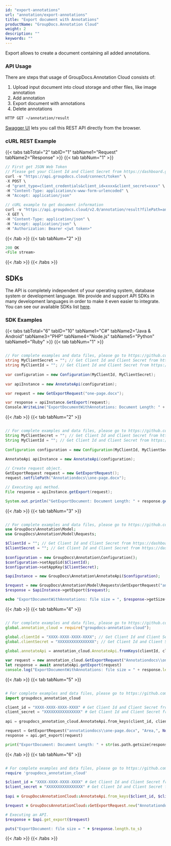 ```yaml
---
id: "export-annotations"
url: "annotation/export-annotations"
title: "Export document with Annotations"
productName: "GroupDocs.Annotation Cloud"
weight: 2
description: ""
keywords: ""
---
```


Export allows to create a document containing all added annotations.

### API Usage ###

There are steps that usage of GroupDocs.Annotation Cloud consists of:

1. Upload input document into cloud storage and other files, like image annotation
1. Add annotation
1. Export document with annotations
1. Delete annotations

```html
HTTP GET ~/annotation/result
```

[Swagger UI](https://apireference.groupdocs.cloud/annotation/) lets you call this REST API directly from the browser.

### cURL REST Example ###

{{< tabs tabTotal="2" tabID="1" tabName1="Request" tabName2="Response" >}}
{{< tab tabNum="1" >}}

```javascript
// First get JSON Web Token
// Please get your Client Id and Client Secret from https://dashboard.groupdocs.cloud/applications. Kindly place Client Id in the "client_id" and Client Secret in the "client_secret" arguments.
curl -v "https://api.groupdocs.cloud/connect/token" \
-X POST \
-d "grant_type=client_credentials&client_id=xxxx&client_secret=xxxx" \
-H "Content-Type: application/x-www-form-urlencoded" \
-H "Accept: application/json"
  
// cURL example to get document information
curl -v "https://api.groupdocs.cloud/v2.0/annotation/result?filePath=annotationdocs%2Fone-page.docx" \
-X GET \
-H "Content-Type: application/json" \
-H "Accept: application/json" \
-H "Authorization: Bearer <jwt token>"
```

{{< /tab >}}
{{< tab tabNum="2" >}}

```javascript
200 OK
<File stream>
```

{{< /tab >}}
{{< /tabs >}}

## SDKs ##

The API is completely independent of your operating system, database system or development language. We provide and support API SDKs in many development languages in order to make it even easier to integrate. You can see our available SDKs list [here](annotation/available-sdks).

### SDK Examples ###

{{< tabs tabTotal="6" tabID="10" tabName1="C#" tabName2="Java  & Android" tabName3="PHP" tabName4="Node.js" tabName5="Python" tabName6="Ruby" >}} {{< tab tabNum="1" >}}

```csharp

// For complete examples and data files, please go to https://github.com/groupdocs-annotation-cloud/groupdocs-annotation-cloud-dotnet-samples
string MyClientSecret = ""; // Get Client Id and Client Secret from https://dashboard.groupdocs.cloud
string MyClientId = ""; // Get Client Id and Client Secret from https://dashboard.groupdocs.cloud
  
var configuration = new Configuration(MyClientId, MyClientSecret);
  
var apiInstance = new AnnotateApi(configuration);

var request = new GetExportRequest("one-page.docx");

var response = apiInstance.GetExport(request);
Console.WriteLine("ExportDocumentWithAnnotations: Document Length: " + response.Length);

```

{{< /tab >}} {{< tab tabNum="2" >}}

```java

// For complete examples and data files, please go to https://github.com/groupdocs-annotation-cloud/groupdocs-annotation-cloud-java-samples
String MyClientSecret = ""; // Get Client Id and Client Secret from https://dashboard.groupdocs.cloud
String MyClientId = ""; // Get Client Id and Client Secret from https://dashboard.groupdocs.cloud
  
Configuration configuration = new Configuration(MyClientId, MyClientSecret);
  
AnnotateApi apiInstance = new AnnotateApi(configuration);

// Create request object.
GetExportRequest request = new GetExportRequest();
request.setfilePath("Annotationdocs\\one-page.docx");

// Executing api method.
File response = apiInstance.getExport(request);

System.out.println("GetExportDocument: Document Length: " + response.getTotalSpace());
```

{{< /tab >}} {{< tab tabNum="3" >}}

```php

// For complete examples and data files, please go to https://github.com/groupdocs-annotation-cloud/groupdocs-annotation-cloud-php-samples
use GroupDocs\Annotation\Model;
use GroupDocs\Annotation\Model\Requests;

$ClientId = ""; // Get Client Id and Client Secret from https://dashboard.groupdocs.cloud
$ClientSecret = ""; // Get Client Id and Client Secret from https://dashboard.groupdocs.cloud
  
$configuration = new GroupDocs\Annotation\Configuration();
$configuration->setAppSid($ClientId);
$configuration->setAppKey($ClientSecret);

$apiInstance = new GroupDocs\Annotation\AnnotateApi($configuration);

$request = new GroupDocs\Annotation\Model\Requests\GetExportRequest("annotationdocs\\one-page.docx", null, null, null, null, "");
$response = $apiInstance->getExport($request);

echo "ExportDocumentWithAnnotations: file size = ", $response->getSize();

```

{{< /tab >}} {{< tab tabNum="4" >}}

```javascript

// For complete examples and data files, please go to https://github.com/groupdocs-annotation-cloud/groupdocs-annotation-cloud-node-samples
global.annotation_cloud = require("groupdocs-annotation-cloud");

global.clientId = "XXXX-XXXX-XXXX-XXXX"; // Get Client Id and Client Secret from https://dashboard.groupdocs.cloud
global.clientSecret = "XXXXXXXXXXXXXXXX"; // Get Client Id and Client Secret from https://dashboard.groupdocs.cloud
  
global.annotateApi = annotation_cloud.AnnotateApi.fromKeys(clientId, clientSecret);

var request = new annotation_cloud.GetExportRequest("Annotationdocs\\one-page.docx");
let response = await annotateApi.getExport(request)
console.log("ExportDocumentWithAnnotations: file size = " + response.length);

```

{{< /tab >}} {{< tab tabNum="5" >}}

```python

# For complete examples and data files, please go to https://github.com/groupdocs-annotation-cloud/groupdocs-annotation-cloud-python-samples
import groupdocs_annotation_cloud

client_id = "XXXX-XXXX-XXXX-XXXX" # Get Client Id and Client Secret from https://dashboard.groupdocs.cloud
client_secret = "XXXXXXXXXXXXXXXX" # Get Client Id and Client Secret from https://dashboard.groupdocs.cloud
  
api = groupdocs_annotation_cloud.AnnotateApi.from_keys(client_id, client_secret)

request = GetExportRequest("annotationdocs\\one-page.docx", "Area,", None, None, None, None)
response = api.get_export(request)

print("ExportDocument: Document Length: " + str(os.path.getsize(response)))
```

{{< /tab >}} {{< tab tabNum="6" >}}

```ruby

# For complete examples and data files, please go to https://github.com/groupdocs-annotation-cloud/groupdocs-annotation-cloud-ruby-samples
require 'groupdocs_annotation_cloud'

$client_id = "XXXX-XXXX-XXXX-XXXX" # Get Client Id and Client Secret from https://dashboard.groupdocs.cloud
$client_secret = "XXXXXXXXXXXXXXXX" # Get Client Id and Client Secret from https://dashboard.groupdocs.cloud
  
$api = GroupDocsAnnotationCloud::AnnotateApi.from_keys($client_id, $client_secret)

$request = GroupDocsAnnotationCloud::GetExportRequest.new("Annotationdocs\\one-page.docx", nil, true, 1, 2, "")

# Executing an API.
$response = $api.get_export($request)

puts("ExportDocument: file size = " + $response.length.to_s)
```

{{< /tab >}} {{< /tabs >}}
